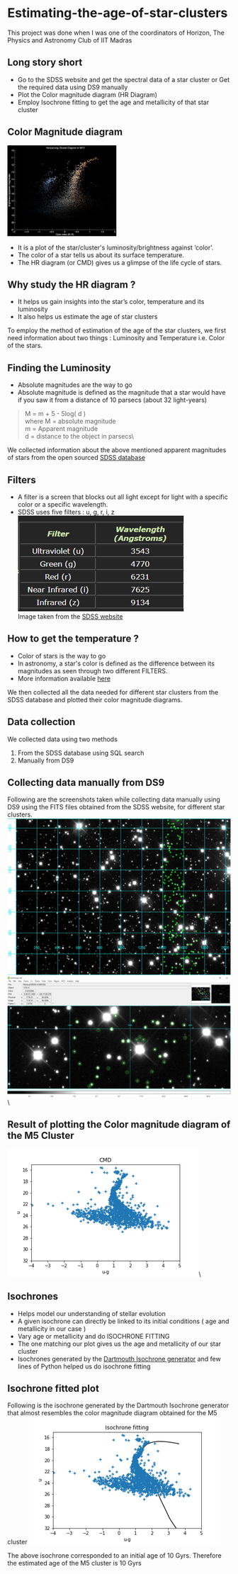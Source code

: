 # Estimating-the-age-of-star-clusters

This project was done when I was one of the coordinators of Horizon, The Physics and Astronomy Club of IIT Madras

## Long story short
- Go to the SDSS website and get the spectral data of a star cluster or Get the required data using DS9 manually
- Plot the Color magnitude diagram (HR Diagram)
- Employ Isochrone fitting to get the age and metallicity of that star cluster

## Color Magnitude diagram
![HR Diagram or the Color Magnitude diagram](https://github.com/Manaswini1832/Estimating-the-age-of-star-clusters/blob/master/images/hr_diagram.jpg)
- It is a plot of the star/cluster's luminosity/brightness against ‘color’.
- The color of a star tells us about its surface temperature.
- The HR diagram (or CMD) gives us a glimpse of the life cycle of stars.

## Why study the HR diagram ?
- It helps us gain insights into the star’s color, temperature and its luminosity
- It also helps us estimate the age of star clusters

To employ the method of estimation of the age of the star clusters, we first need information about two things : Luminosity and Temperature i.e. Color of the stars.

## Finding the Luminosity
- Absolute magnitudes are the way to go
- Absolute magnitude is defined as the magnitude that a star would have if you saw it from a distance of 10 parsecs (about 32 light-years)
> M = m + 5 - 5log( d )\
> where M = absolute magnitude\
> m = Apparent magnitude\
> d = distance to the object in parsecs\

We collected information about the above mentioned apparent magnitudes of stars from the open sourced [SDSS database](https://en.wikipedia.org/wiki/Sloan_Digital_Sky_Survey)

## Filters
- A filter is a screen that blocks out all light except for light with a specific color or a specific wavelength.
- SDSS uses five filters : u, g, r, i, z\
![SDSS filters information](https://github.com/Manaswini1832/Estimating-the-age-of-star-clusters/blob/master/images/sdss_filters.png)\
Image taken from the [SDSS website](http://skyserver.sdss.org/dr1/en/proj/advanced/color/sdssfilters.asp)

## How to get the temperature ?
- Color of stars is the way to go
- In astronomy, a star's color is defined as the difference between its magnitudes as seen through two different FILTERS.
- More information available [here](https://tinyurl.com/y52xagj4)

We then collected all the data needed for different star clusters from the SDSS database and plotted their color magnitude diagrams.

## Data collection
We collected data using two methods
1) From the SDSS database using SQL search
2) Manually from DS9

## Collecting data manually from DS9
Following are the screenshots taken while collecting data manually using DS9 using the FITS files obtained from the SDSS website, for different star clusters.\
![DS9 Regions first screenshot](https://github.com/Manaswini1832/Estimating-the-age-of-star-clusters/blob/master/images/ds9_regs1.jpeg)\
![DS9 Regions second screenshot](https://github.com/Manaswini1832/Estimating-the-age-of-star-clusters/blob/master/images/ds9_regs2.jpeg)\

## Result of plotting the Color magnitude diagram of the M5 Cluster
![M5 Cluster's color magnitude diagram](https://github.com/Manaswini1832/Estimating-the-age-of-star-clusters/blob/master/images/cmd_m5.png)\

## Isochrones
- Helps model our understanding of stellar evolution
- A given isochrone can directly be linked to its initial conditions ( age and metallicity in our case )
- Vary age or metallicity and do ISOCHRONE FITTING
- The one matching our plot gives us the age and metallicity of our star cluster
- Isochrones generated by the [Dartmouth Isochrone generator](http://stellar.dartmouth.edu/models/isolf_new.html) and few lines of Python helped us do isochrone fitting

## Isochrone fitted plot
Following is the isochrone generated by the Dartmouth Isochrone generator that almost resembles the color magnitude diagram obtained for the M5 cluster
![Isochrone fitted plot of the M5 cluster](https://github.com/Manaswini1832/Estimating-the-age-of-star-clusters/blob/master/images/Isochrone%20fitting.png)

The above isochrone corresponded to an initial age of 10 Gyrs. Therefore the estimated age of the M5 cluster is 10 Gyrs

